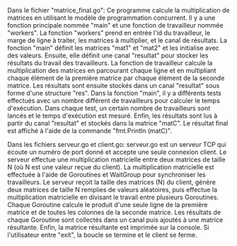 Dans le fichier "matrice_final.go":
Ce programme calcule la multiplication de matrices en utilisant le modèle de programmation concurrent. 
Il y a une fonction principale nommée "main" et une fonction de travailleur nommée "workers".
La fonction "workers" prend en entrée l'id du travailleur, le marge de ligne à traiter, les matrices à multiplier, et le canal de résultats. 
La fonction "main" définit les matrices "mat1" et "mat2" et les initialise avec des valeurs. Ensuite, elle définit
une canal "resultat" pour stocker les résultats du travail des travailleurs.
La fonction de travailleur calcule la multiplication des matrices en parcourant chaque ligne et en multipliant
chaque élément de la première matrice par chaque élément de la seconde matrice. 
Les résultats sont ensuite stockés dans un canal "resultat" sous forme d'une structure "res".
Dans la fonction "main", il y a différents tests effectués avec un nombre différent de travailleurs pour calculer 
le temps d'exécution. Dans chaque test, un certain nombre de travailleurs sont lancés et le temps d'exécution est mesuré. 
Enfin, les résultats sont lus à partir du canal "resultat" et stockés dans la matrice "matC".
Le résultat final est affiché à l'aide de la commande "fmt.Println (matC)".

Dans les fichiers serveur.go et client.go:
serveur.go est un serveur TCP qui écoute un numéro de port donné et accepte une seule connexion client.
Le serveur effectue une multiplication matricielle entre deux matrices de taille N (où N est une valeur reçue du client).
La multiplication matricielle est effectuée à l'aide de Goroutines et WaitGroup pour synchroniser les travailleurs.
Le serveur reçoit la taille des matrices (N) du client, génère deux matrices de taille N remplies de valeurs aléatoires,
puis effectue la multiplication matricielle en divisant le travail entre plusieurs Goroutines. Chaque Goroutine calcule le
produit d'une seule ligne de la première matrice et de toutes les colonnes de la seconde matrice. Les résultats de 
chaque Goroutine sont collectés dans un canal puis ajoutés à une matrice résultante. Enfin, la matrice résultante est imprimée sur la console.
Si l'utilisateur entre "exit", la boucle se termine et le client se ferme.

